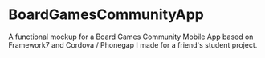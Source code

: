 # BoardGamesCommunityApp
A functional mockup for a Board Games Community Mobile App based on Framework7 and Cordova / Phonegap I made for a friend's student project.
